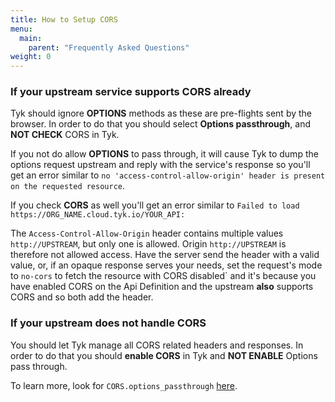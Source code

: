 ```yaml
---
title: How to Setup CORS
menu:
  main:
    parent: "Frequently Asked Questions"
weight: 0 
---
```


### If your upstream service supports CORS already
Tyk should ignore **OPTIONS** methods as these are pre-flights sent by the browser. In order to do that you should select **Options passthrough**, and **NOT CHECK** CORS in Tyk.

If you not do allow **OPTIONS** to pass through, it will cause Tyk to dump the options request upstream and reply with the service's response so you'll get an error similar to `no 'access-control-allow-origin' header is present on the requested resource`. 

If you check **CORS** as well you'll get an error similar to `Failed to load https://ORG_NAME.cloud.tyk.io/YOUR_API:` 

The `Access-Control-Allow-Origin` header contains multiple values `http://UPSTREAM`, but only one is allowed. Origin `http://UPSTREAM` is therefore not allowed access. Have the server send the header with a valid value, or, if an opaque response serves your needs, set the request's mode to `no-cors` to fetch the resource with CORS disabled` and it's because you have enabled CORS on the Api Definition and the upstream **also** supports CORS and so both add the header.

### If your upstream does not handle CORS
You should let Tyk manage all CORS related headers and responses. In order to do that you should **enable CORS** in Tyk and **NOT ENABLE** Options pass through.

To learn more, look for `CORS.options_passthrough` [here](https://tyk.io/docs/tyk-rest-api/api-definition-objects/cors/).




  
